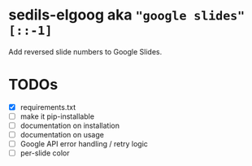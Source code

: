 # sedils-elgoog aka `"google slides"[::-1]`

Add reversed slide numbers to Google Slides.


# TODOs

- [x] requirements.txt
- [ ] make it pip-installable
- [ ] documentation on installation
- [ ] documentation on usage
- [ ] Google API error handling / retry logic
- [ ] per-slide color
